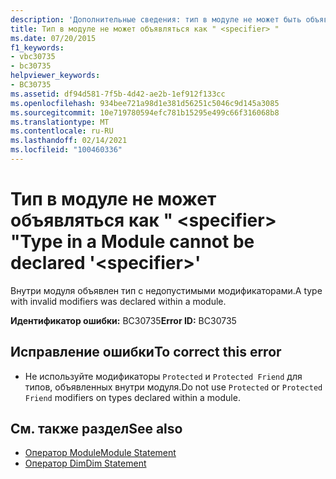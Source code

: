 ```yaml
---
description: 'Дополнительные сведения: тип в модуле не может быть объявлен как " <specifier> "'
title: Тип в модуле не может объявляться как " <specifier> "
ms.date: 07/20/2015
f1_keywords:
- vbc30735
- bc30735
helpviewer_keywords:
- BC30735
ms.assetid: df94d581-7f5b-4d42-ae2b-1ef912f133cc
ms.openlocfilehash: 934bee721a98d1e381d56251c5046c9d145a3085
ms.sourcegitcommit: 10e719780594efc781b15295e499c66f316068b8
ms.translationtype: MT
ms.contentlocale: ru-RU
ms.lasthandoff: 02/14/2021
ms.locfileid: "100460336"
---
```

# <a name="type-in-a-module-cannot-be-declared-specifier"></a><span data-ttu-id="df655-103">Тип в модуле не может объявляться как " \<specifier> "</span><span class="sxs-lookup"><span data-stu-id="df655-103">Type in a Module cannot be declared '\<specifier>'</span></span>

<span data-ttu-id="df655-104">Внутри модуля объявлен тип с недопустимыми модификаторами.</span><span class="sxs-lookup"><span data-stu-id="df655-104">A type with invalid modifiers was declared within a module.</span></span>  
  
 <span data-ttu-id="df655-105">**Идентификатор ошибки:** BC30735</span><span class="sxs-lookup"><span data-stu-id="df655-105">**Error ID:** BC30735</span></span>  
  
## <a name="to-correct-this-error"></a><span data-ttu-id="df655-106">Исправление ошибки</span><span class="sxs-lookup"><span data-stu-id="df655-106">To correct this error</span></span>  
  
- <span data-ttu-id="df655-107">Не используйте модификаторы `Protected` и `Protected Friend` для типов, объявленных внутри модуля.</span><span class="sxs-lookup"><span data-stu-id="df655-107">Do not use `Protected` or `Protected Friend` modifiers on types declared within a module.</span></span>  
  
## <a name="see-also"></a><span data-ttu-id="df655-108">См. также раздел</span><span class="sxs-lookup"><span data-stu-id="df655-108">See also</span></span>

- [<span data-ttu-id="df655-109">Оператор Module</span><span class="sxs-lookup"><span data-stu-id="df655-109">Module Statement</span></span>](../language-reference/statements/module-statement.md)
- [<span data-ttu-id="df655-110">Оператор Dim</span><span class="sxs-lookup"><span data-stu-id="df655-110">Dim Statement</span></span>](../language-reference/statements/dim-statement.md)
